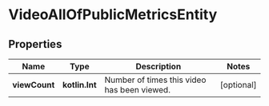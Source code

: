 
# VideoAllOfPublicMetricsEntity

## Properties
Name | Type | Description | Notes
------------ | ------------- | ------------- | -------------
**viewCount** | **kotlin.Int** | Number of times this video has been viewed. |  [optional]



